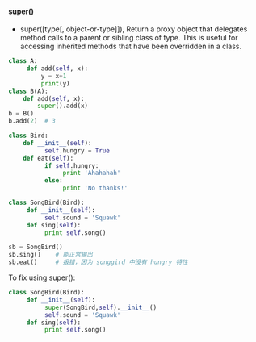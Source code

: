 #### super()
- super([type[, object-or-type]]), Return a proxy object that delegates method calls to a parent or sibling class of type. This is 
useful for accessing inherited methods that have been overridden in a class.
```python
class A:
     def add(self, x):
         y = x+1
         print(y)
class B(A):
    def add(self, x):
        super().add(x)
b = B()
b.add(2)  # 3
```

```python
class Bird:
    def __init__(self):
          self.hungry = True
    def eat(self):
          if self.hungry:
               print 'Ahahahah'
          else:
               print 'No thanks!'

class SongBird(Bird):
     def __init__(self):
          self.sound = 'Squawk'
     def sing(self):
          print self.song()

sb = SongBird()
sb.sing()    # 能正常输出
sb.eat()     # 报错，因为 songgird 中没有 hungry 特性
```
To fix using super():
```python
class SongBird(Bird):
     def __init__(self):
          super(SongBird,self).__init__()
          self.sound = 'Squawk'
     def sing(self):
          print self.song()
```
